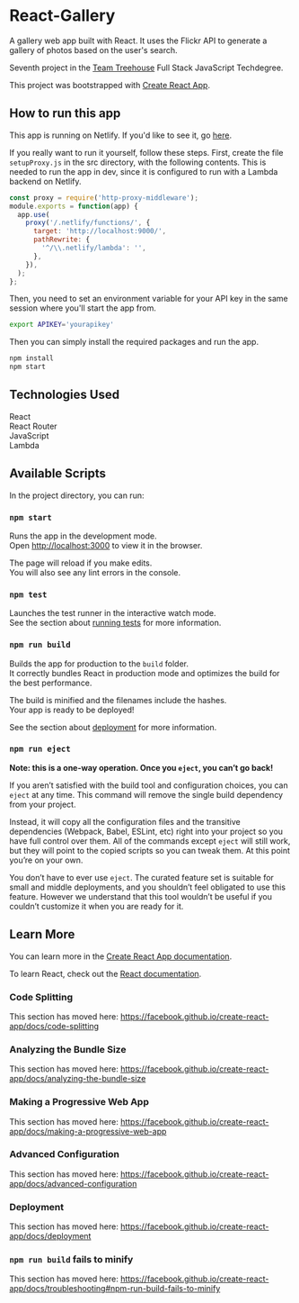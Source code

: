 # React-Gallery
A gallery web app built with React. It uses the Flickr API to generate a gallery of photos based on the user's search.

Seventh project in the [Team Treehouse](http://referrals.trhou.se/clarkwinters) Full Stack JavaScript Techdegree.

This project was bootstrapped with [Create React App](https://github.com/facebook/create-react-app).

## How to run this app
This app is running on Netlify. If you'd like to see it, go [here](https://react-image-gallery.netlify.com/).

If you really want to run it yourself, follow these steps.
First, create the file `setupProxy.js` in the src directory, with the following contents. This is needed to run the app in dev, since it is configured to run with a Lambda backend on Netlify.
```js
const proxy = require('http-proxy-middleware');
module.exports = function(app) {
  app.use(
    proxy('/.netlify/functions/', {
      target: 'http://localhost:9000/',
      pathRewrite: {
        '^/\\.netlify/lambda': '',
      },
    }),
  );
};
```
Then, you need to set an environment variable for your API key in the same session where you'll start the app from.
```bash
export APIKEY='yourapikey'
```
Then you can simply install the required packages and run the app.
```bash
npm install
npm start
```

## Technologies Used
React  
React Router  
JavaScript  
Lambda

## Available Scripts

In the project directory, you can run:

### `npm start`

Runs the app in the development mode.<br>
Open [http://localhost:3000](http://localhost:3000) to view it in the browser.

The page will reload if you make edits.<br>
You will also see any lint errors in the console.

### `npm test`

Launches the test runner in the interactive watch mode.<br>
See the section about [running tests](https://facebook.github.io/create-react-app/docs/running-tests) for more information.

### `npm run build`

Builds the app for production to the `build` folder.<br>
It correctly bundles React in production mode and optimizes the build for the best performance.

The build is minified and the filenames include the hashes.<br>
Your app is ready to be deployed!

See the section about [deployment](https://facebook.github.io/create-react-app/docs/deployment) for more information.

### `npm run eject`

**Note: this is a one-way operation. Once you `eject`, you can’t go back!**

If you aren’t satisfied with the build tool and configuration choices, you can `eject` at any time. This command will remove the single build dependency from your project.

Instead, it will copy all the configuration files and the transitive dependencies (Webpack, Babel, ESLint, etc) right into your project so you have full control over them. All of the commands except `eject` will still work, but they will point to the copied scripts so you can tweak them. At this point you’re on your own.

You don’t have to ever use `eject`. The curated feature set is suitable for small and middle deployments, and you shouldn’t feel obligated to use this feature. However we understand that this tool wouldn’t be useful if you couldn’t customize it when you are ready for it.

## Learn More

You can learn more in the [Create React App documentation](https://facebook.github.io/create-react-app/docs/getting-started).

To learn React, check out the [React documentation](https://reactjs.org/).

### Code Splitting

This section has moved here: https://facebook.github.io/create-react-app/docs/code-splitting

### Analyzing the Bundle Size

This section has moved here: https://facebook.github.io/create-react-app/docs/analyzing-the-bundle-size

### Making a Progressive Web App

This section has moved here: https://facebook.github.io/create-react-app/docs/making-a-progressive-web-app

### Advanced Configuration

This section has moved here: https://facebook.github.io/create-react-app/docs/advanced-configuration

### Deployment

This section has moved here: https://facebook.github.io/create-react-app/docs/deployment

### `npm run build` fails to minify

This section has moved here: https://facebook.github.io/create-react-app/docs/troubleshooting#npm-run-build-fails-to-minify
